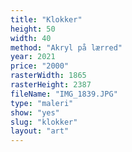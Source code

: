 ```yaml
---
title: "Klokker"
height: 50
width: 40
method: "Akryl på lærred"
year: 2021
price: "2000"
rasterWidth: 1865
rasterHeight: 2387
fileName: "IMG_1839.JPG"
type: "maleri"
show: "yes"
slug: "klokker"
layout: "art"
---
```

